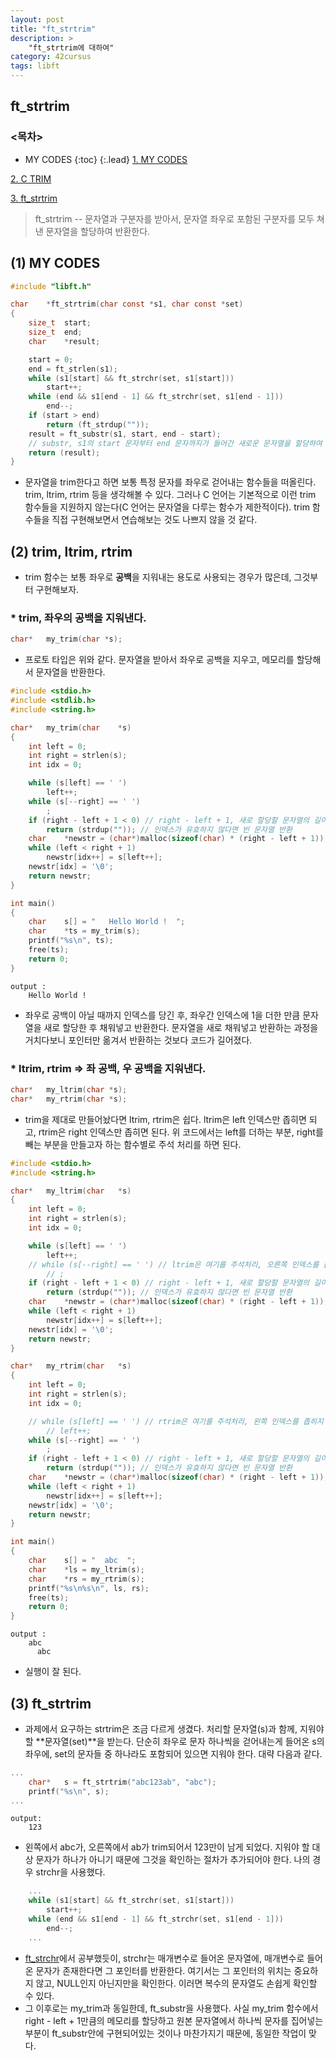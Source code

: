 ```yaml
---
layout: post
title: "ft_strtrim"
description: >
    "ft_strtrim에 대하여"
category: 42cursus
tags: libft
---
```

## ft_strtrim

### <목차>
* MY CODES
{:toc}
{:.lead}
[1. MY CODES](#1-my-codes)

[2. C TRIM](#2-trim-ltrim-rtrim)

[3. ft_strtrim](#3-ft_strtrim)

> ft_strtrim -- 문자열과 구분자를 받아서, 문자열 좌우로 포함된 구분자를 모두 쳐낸 문자열을 할당하여 반환한다.

## (1) MY CODES
~~~c
#include "libft.h"

char	*ft_strtrim(char const *s1, char const *set)
{
	size_t	start;
	size_t	end;
	char	*result;

	start = 0;
	end = ft_strlen(s1);
	while (s1[start] && ft_strchr(set, s1[start]))
		start++;
	while (end && s1[end - 1] && ft_strchr(set, s1[end - 1]))
		end--;
	if (start > end)
		return (ft_strdup(""));
	result = ft_substr(s1, start, end - start); 
	// substr, s1의 start 문자부터 end 문자까지가 들어간 새로운 문자열을 할당하여 반환한다.
	return (result);
}
~~~

- 문자열을 trim한다고 하면 보통 특정 문자를 좌우로 걷어내는 함수들을 떠올린다. trim, ltrim, rtrim 등을 생각해볼 수 있다. 그러나 C 언어는 기본적으로 이런 trim 함수들을 지원하지 않는다(C 언어는 문자열을 다루는 함수가 제한적이다). trim 함수들을 직접 구현해보면서 연습해보는 것도 나쁘지 않을 것 같다. 

## (2) trim, ltrim, rtrim
- trim 함수는 보통 좌우로 **공백**을 지워내는 용도로 사용되는 경우가 많은데, 그것부터 구현해보자.

### * trim, 좌우의 공백을 지워낸다.
~~~c
char*	my_trim(char *s);
~~~
- 프로토 타입은 위와 같다. 문자열을 받아서 좌우로 공백을 지우고, 메모리를 할당해서 문자열을 반환한다. 

~~~c
#include <stdio.h>
#include <stdlib.h>
#include <string.h>

char*	my_trim(char	*s)
{
	int left = 0;
	int	right = strlen(s);
	int idx = 0;

	while (s[left] == ' ')
		left++;
	while (s[--right] == ' ')
		;
	if (right - left + 1 < 0) // right - left + 1, 새로 할당할 문자열의 길이
		return (strdup("")); // 인덱스가 유효하지 않다면 빈 문자열 반환
	char	*newstr = (char*)malloc(sizeof(char) * (right - left + 1));
	while (left < right + 1)
		newstr[idx++] = s[left++];
	newstr[idx] = '\0';
	return newstr;
}

int main() 
{
	char	s[] = "   Hello World !  ";
	char	*ts = my_trim(s);
	printf("%s\n", ts);
	free(ts);
	return 0;
}
~~~
~~~plain
output :
	Hello World !
~~~
- 좌우로 공백이 아닐 때까지 인덱스를 당긴 후, 좌우간 인덱스에 1을 더한 만큼 문자열을 새로 할당한 후 채워넣고 반환한다. 문자열을 새로 채워넣고 반환하는 과정을 거치다보니 포인터만 옮겨서 반환하는 것보다 코드가 길어졌다.

### * ltrim, rtrim => 좌 공백, 우 공백을 지워낸다.
~~~c
char*	my_ltrim(char *s);
char*	my_rtrim(char *s);
~~~
- trim을 제대로 만들어놨다면 ltrim, rtrim은 쉽다. ltrim은 left 인덱스만 좁히면 되고, rtrim은 right 인덱스만 좁히면 된다. 위 코드에서는 left를 더하는 부분, right를 빼는 부분을 만들고자 하는 함수별로 주석 처리를 하면 된다.
~~~c
#include <stdio.h>
#include <string.h>

char*	my_ltrim(char	*s)
{
	int left = 0;
	int	right = strlen(s);
	int idx = 0;

	while (s[left] == ' ') 
		left++;
	// while (s[--right] == ' ') // ltrim은 여기를 주석처리, 오른쪽 인덱스를 좁히지 않음 
		// ;
	if (right - left + 1 < 0) // right - left + 1, 새로 할당할 문자열의 길이
		return (strdup("")); // 인덱스가 유효하지 않다면 빈 문자열 반환
	char	*newstr = (char*)malloc(sizeof(char) * (right - left + 1));
	while (left < right + 1)
		newstr[idx++] = s[left++];
	newstr[idx] = '\0';
	return newstr;
}

char*	my_rtrim(char	*s)
{
	int left = 0;
	int	right = strlen(s);
	int idx = 0;

	// while (s[left] == ' ') // rtrim은 여기를 주석처리, 왼쪽 인덱스를 좁히지 않음 
		// left++;
	while (s[--right] == ' ')
		;
	if (right - left + 1 < 0) // right - left + 1, 새로 할당할 문자열의 길이
		return (strdup("")); // 인덱스가 유효하지 않다면 빈 문자열 반환
	char	*newstr = (char*)malloc(sizeof(char) * (right - left + 1));
	while (left < right + 1)
		newstr[idx++] = s[left++];
	newstr[idx] = '\0';
	return newstr;
}

int main()
{
	char	s[] = "  abc  ";
	char	*ls = my_ltrim(s);
	char	*rs = my_rtrim(s);
	printf("%s\n%s\n", ls, rs);
	free(ts);
	return 0;
}
~~~
~~~plain
output :
	abc
	  abc
~~~
- 실행이 잘 된다.

## (3) ft_strtrim
- 과제에서 요구하는 strtrim은 조금 다르게 생겼다. 처리할 문자열(s)과 함께, 지워야 할 **문자열(set)**을 받는다. 단순히 좌우로 문자 하나씩을 걷어내는게 들어온 s의 좌우에, set의 문자들 중 하나라도 포함되어 있으면 지워야 한다. 대략 다음과 같다.
~~~c
...
	char*	s = ft_strtrim("abc123ab", "abc");
	printf("%s\n", s);
...
~~~
~~~plain
output:
	123
~~~
- 왼쪽에서 abc가, 오른쪽에서 ab가 trim되어서 123만이 남게 되었다. 지워야 할 대상 문자가 하나가 아니기 때문에 그것을 확인하는 절차가 추가되어야 한다. 나의 경우 strchr을 사용했다.
~~~c
	...
	while (s1[start] && ft_strchr(set, s1[start]))
		start++;
	while (end && s1[end - 1] && ft_strchr(set, s1[end - 1]))
		end--;
	...
~~~
- [ft_strchr](https://espebaum.github.io/libft/2023-10-05-ft-strchr/)에서 공부했듯이, strchr는 매개변수로 들어온 문자열에, 매개변수로 들어온 문자가 존재한다면 그 포인터를 반환한다. 여기서는 그 포인터의 위치는 중요하지 않고, NULL인지 아닌지만을 확인한다. 이러면 복수의 문자열도 손쉽게 확인할 수 있다.
- 그 이후로는 my_trim과 동일한데, ft_substr을 사용했다. 사실 my_trim 함수에서 right - left + 1만큼의 메모리를 할당하고 원본 문자열에서 하나씩 문자를 집어넣는 부분이 ft_substr안에 구현되어있는 것이나 마찬가지기 때문에, 동일한 작업이 맞다.